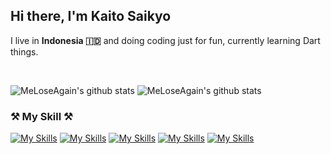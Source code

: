 <h2> Hi there, I'm Kaito Saikyo</h2>
<p >I live in <b>Indonesia 🇮🇩</b> and doing coding just for fun, currently learning Dart things.</p>

<br />

![MeLoseAgain's github stats](https://denvercoder1-github-readme-stats.vercel.app/api?username=MeLoseAgain&show_icons=true&count_private=true&theme=react&hide_border=true&bg_color=1F222E&title_color=F85D7F&icon_color=F8D866)
![MeLoseAgain's github stats](https://github-readme-streak-stats.herokuapp.com/?user=MeLoseAgain&theme=monokai-metallian&hide_border=true)

### ⚒ My Skill ⚒
[![My Skills](https://skillicons.dev/icons?i=html,css,tailwind,bootstrap,figma&perline=5)](https://skillicons.dev)
[![My Skills](https://skillicons.dev/icons?i=php,laravel,vscode,mysql,mongodb&perline=5)](https://skillicons.dev)
[![My Skills](https://skillicons.dev/icons?i=js,ts,vue,nuxt,nodejs&perline=5)](https://skillicons.dev)
[![My Skills](https://skillicons.dev/icons?i=flutter,dart,kotlin,golang,lua&perline=5)](https://skillicons.dev)
[![My Skills](https://skillicons.dev/icons?i=docker,cloudflare,prisma,bun,linux&perline=5)](https://skillicons.dev)

